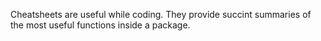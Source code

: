 Cheatsheets are useful while coding. They provide succint summaries of the most useful functions inside a package.
